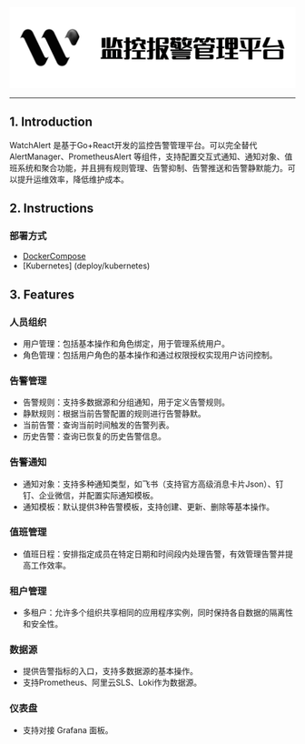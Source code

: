 
![img.png](WatchAlert.png)
- - -

## 1. Introduction
WatchAlert 是基于Go+React开发的监控告警管理平台。可以完全替代 AlertManager、PrometheusAlert 等组件，支持配置交互式通知、通知对象、值班系统和聚合功能，并且拥有规则管理、告警抑制、告警推送和告警静默能力。可以提升运维效率，降低维护成本。

## 2. Instructions
### 部署方式
- [DockerCompose](deploy/docker-compose/README.md)
- [Kubernetes] (deploy/kubernetes)


## 3. Features
### 人员组织
- 用户管理：包括基本操作和角色绑定，用于管理系统用户。
- 角色管理：包括用户角色的基本操作和通过权限授权实现用户访问控制。

### 告警管理
- 告警规则：支持多数据源和分组通知，用于定义告警规则。
- 静默规则：根据当前告警配置的规则进行告警静默。
- 当前告警：查询当前时间触发的告警列表。
- 历史告警：查询已恢复的历史告警信息。

### 告警通知
- 通知对象：支持多种通知类型，如飞书（支持官方高级消息卡片Json）、钉钉、企业微信，并配置实际通知模板。
- 通知模板：默认提供3种告警模板，支持创建、更新、删除等基本操作。

### 值班管理
- 值班日程：安排指定成员在特定日期和时间段内处理告警，有效管理告警并提高工作效率。

### 租户管理
- 多租户：允许多个组织共享相同的应用程序实例，同时保持各自数据的隔离性和安全性。

### 数据源
- 提供告警指标的入口，支持多数据源的基本操作。
- 支持Prometheus、阿里云SLS、Loki作为数据源。

### 仪表盘
- 支持对接 Grafana 面板。
